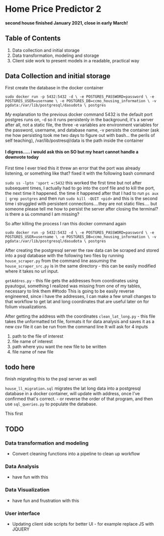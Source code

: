 # Home Price Predictor 2

#### second house finished January 2021, close in early March!

## Table of Contents
1. Data collection and initial storage
2. Data transformation, modeling and storage
3. Client side work to present models in a readable, practical way

## Data Collection and initial storage
First create the database in the docker container

`sudo docker run -p 5432:5432 -d \
-e POSTGRES_PASSWORD=password \
-e POSTGRES_USER=username \
-e POSTGRES_DB=ccmo_housing_information \
-v pgdata:/var/lib/postgresql/dasudota \
postgres`

*My* explanation to the previous docker command
5432 is the default port postgres runs on, -d so it runs persistenly in the background, it's a server after all, not a static file, the three -e variables are environment variables for the password, username, and database name, -v persists the container (ask me how persisting took me two days to figure out with bash... the perils of self teaching), /var/lib/postresql/data is the path inside the container

#### I digress..... i would ask this on SO but my heart cannot handle a downvote today
First time I ever tried this it threw an error that the port was already listening, or something like that? fixed it with the following bash command

`sudo ss -lptn 'sport =:5432` this worked the first time but not after subsequent times, I actually had to go into the conf file and to kill the port, the next time it happened. the time it happened after that I had to run `ps aux | grep postgres` and then run `sudo kill -QUIT <pid>`
and this is the second time i struggled with persistent connections....they are not static files.... but someone please tell me how to persist the server after closing the terminal? is there a `&&` command I am missing?

So after killing the process I ran this docker command again

`sudo docker run -p 5432:5432 -d \
-e POSTGRES_PASSWORD=password \
-e POSTGRES_USER=username \
-e POSTGRES_DB=ccmo_housing_information \
-v pgdata:/var/lib/postgresql/dasudota \
postgres`

After  creating the postgresql server the raw data can be scraped and stored into a psql database with the following two files by running `house_scraper.py` from the command line assuming the `house_scraper_src.py` is in the same directory - this can be easily modified where it takes no url input.

`getAddres.py` - this file gets the addresses from coordinates using pyautogui, something I realized was missing from one of my tables, necessary to link them
##todo
This is going to be easily reverse engineered, since i have the addresses, I can make a few small changes to that workflow to get lat and long coordinates that are useful later on for folium visualizations.

After getting the address with the coordinates
`clean_lat_long.py` - this file takes the unformatted txt file, formats it for data analysis and saves it as a new csv file it can be run from the command line
It will ask for 4 inputs
1. path to the file of interest
2. file name of interest
3. path where you want the new file to be written
4. file name of new file
## todo here
  finish migrating this to the psql server as well


`house_ll_migration.sql` migrates the lat long data into a postgresql database in a docker container, will update with address, once I've confirmed that's correct. - or reverse the order of that program, and then use `sql_queries.py` to populate the database.

This first 

## TODO
### Data transformation and modeling
- Convert cleaning functions into a pipeline to clean up workflow
### Data Analysis
- have fun with this
### Data Visualization
- have fun and frustration with this
### User interface
- Updating client side scripts for better UI - for example replace JS with JQUERY
